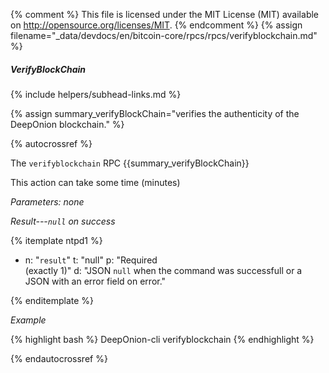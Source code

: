 {% comment %}
This file is licensed under the MIT License (MIT) available on
http://opensource.org/licenses/MIT.
{% endcomment %}
{% assign filename="_data/devdocs/en/bitcoin-core/rpcs/rpcs/verifyblockchain.md" %}

##### VerifyBlockChain
{% include helpers/subhead-links.md %}

{% assign summary_verifyBlockChain="verifies the authenticity of the DeepOnion blockchain." %}

{% autocrossref %}

The `verifyblockchain` RPC {{summary_verifyBlockChain}}

This action can take some time (minutes)

*Parameters: none*

*Result---`null` on success*

{% itemplate ntpd1 %}
- n: "`result`"
  t: "null"
  p: "Required<br>(exactly 1)"
  d: "JSON `null` when the command was successfull or a JSON with an error field on error."

{% enditemplate %}

*Example*

{% highlight bash %}
DeepOnion-cli verifyblockchain
{% endhighlight %}

{% endautocrossref %}
